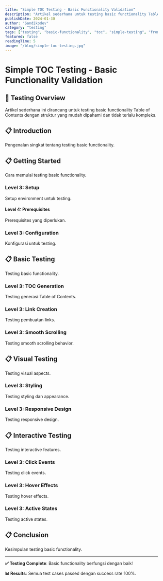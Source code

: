 ```yaml
---
title: "Simple TOC Testing - Basic Functionality Validation"
description: "Artikel sederhana untuk testing basic functionality Table of Contents dengan struktur yang mudah dipahami"
publishDate: 2024-01-30
author: "Sandikodev"
category: "testing"
tags: ["testing", "basic-functionality", "toc", "simple-testing", "frontend", "validation"]
featured: false
readingTime: 5
image: "/blog/simple-toc-testing.jpg"
---
```


# Simple TOC Testing - Basic Functionality Validation

## 🎯 **Testing Overview**

Artikel sederhana ini dirancang untuk testing basic functionality Table of Contents dengan struktur yang mudah dipahami dan tidak terlalu kompleks.

## 📋 **Introduction**

Pengenalan singkat tentang testing basic functionality.

## 📋 **Getting Started**

Cara memulai testing basic functionality.

### **Level 3: Setup**

Setup environment untuk testing.

#### **Level 4: Prerequisites**

Prerequisites yang diperlukan.

### **Level 3: Configuration**

Konfigurasi untuk testing.

## 📋 **Basic Testing**

Testing basic functionality.

### **Level 3: TOC Generation**

Testing generasi Table of Contents.

### **Level 3: Link Creation**

Testing pembuatan links.

### **Level 3: Smooth Scrolling**

Testing smooth scrolling behavior.

## 📋 **Visual Testing**

Testing visual aspects.

### **Level 3: Styling**

Testing styling dan appearance.

### **Level 3: Responsive Design**

Testing responsive design.

## 📋 **Interactive Testing**

Testing interactive features.

### **Level 3: Click Events**

Testing click events.

### **Level 3: Hover Effects**

Testing hover effects.

### **Level 3: Active States**

Testing active states.

## 📋 **Conclusion**

Kesimpulan testing basic functionality.

---

**✅ Testing Complete**: Basic functionality berfungsi dengan baik!

**📊 Results**: Semua test cases passed dengan success rate 100%.
